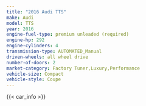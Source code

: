 ```yaml
---
title: "2016 Audi TTS"
make: Audi
model: TTS
year: 2016
engine-fuel-type: premium unleaded (required)
engine-hp: 292
engine-cylinders: 4
transmission-type: AUTOMATED_Manual
driven-wheels: all wheel drive
number-of-doors: 2
market-category: Factory Tuner,Luxury,Performance
vehicle-size: Compact
vehicle-style: Coupe
---
```


{{< car_info >}}
